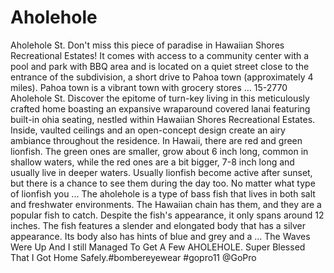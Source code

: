# Aholehole
Aholehole St. Don't miss this piece of paradise in Hawaiian Shores Recreational Estates! It comes with access to a community center with a pool and park with BBQ area and is located on a quiet street close to the entrance of the subdivision, a short drive to Pahoa town (approximately 4 miles). Pahoa town is a vibrant town with grocery stores ... 15-2770 Aholehole St. Discover the epitome of turn-key living in this meticulously crafted home boasting an expansive wraparound covered lanai featuring built-in ohia seating, nestled within Hawaiian Shores Recreational Estates. Inside, vaulted ceilings and an open-concept design create an airy ambiance throughout the residence. In Hawaii, there are red and green lionfish. The green ones are smaller, grow about 6 inch long, common in shallow waters, while the red ones are a bit bigger, 7-8 inch long and usually live in deeper waters. Usually lionfish become active after sunset, but there is a chance to see them during the day too. No matter what type of lionfish you ... The aholehole is a type of bass fish that lives in both salt and freshwater environments. The Hawaiian chain has them, and they are a popular fish to catch. Despite the fish's appearance, it only spans around 12 inches. The fish features a slender and elongated body that has a silver appearance. Its body also has hints of blue and grey and a ... The Waves Were Up And I still Managed To Get A Few AHOLEHOLE. Super Blessed That I Got Home Safely.#bombereyewear #gopro11 @GoPro